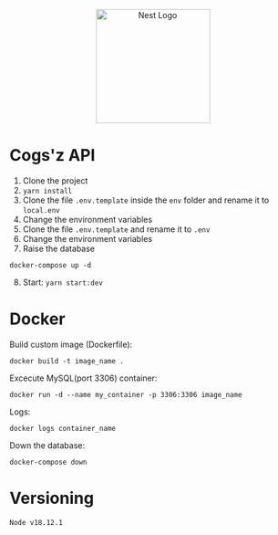 <p align="center">
  <a href="http://nestjs.com/" target="blank"><img src="https://nestjs.com/img/logo-small.svg" width="200" alt="Nest Logo" /></a>
</p>


# Cogs'z API

1. Clone the project
2. ```yarn install```
3. Clone the file ```.env.template``` inside the ```env``` folder and rename it to ```local.env``` 
4. Change the environment variables
5. Clone the file ```.env.template``` and rename it to ```.env```
6. Change the environment variables
7. Raise the database
```
docker-compose up -d
```
8. Start: ```yarn start:dev```

# Docker
Build custom image (Dockerfile):
```
docker build -t image_name .
```
Excecute MySQL(port 3306) container:
```
docker run -d --name my_container -p 3306:3306 image_name
```
Logs:
```
docker logs container_name
```
Down the database:
```
docker-compose down
```
# Versioning
```
Node v18.12.1
```